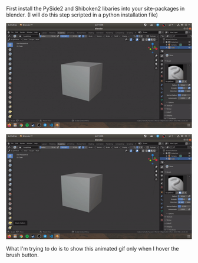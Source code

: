 First install the PySide2 and Shiboken2 libaries into your site-packages in blender.
(I will do this step scripted in a python installation file)



![](presentation_gifs/tutorial.gif)

![](presentation_gifs/tutorial2.gif)

What I'm trying to do is to show this animated gif only when I hover the brush button.